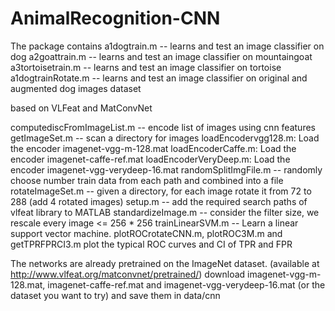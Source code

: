 # AnimalRecognition-CNN

The package contains 
a1dogtrain.m -- learns and test an image classifier on dog
a2goattrain.m -- learns and test an image classifier on mountaingoat
a3tortoisetrain.m -- learns and test an image classifier on tortoise
a1dogtrainRotate.m -- learns and test an image classifier on original and augmented dog images dataset

based on VLFeat and MatConvNet 

computediscFromImageList.m -- encode list of images using cnn features  
getImageSet.m -- scan a directory for images
loadEncodervgg128.m: Load the encoder imagenet-vgg-m-128.mat
loadEncoderCaffe.m: Load the encoder imagenet-caffe-ref.mat
loadEncoderVeryDeep.m: Load the encoder imagenet-vgg-verydeep-16.mat
randomSplitImgFile.m -- randomly choose number train data from each path and combined into a file
rotateImageSet.m -- given a directory, for each image rotate it from 72 to 288 (add 4 rotated images) 
setup.m -- add the required search paths of vlfeat library to MATLAB
standardizeImage.m -- consider the filter size, we rescale every image <= 256 * 256 
trainLinearSVM.m -- Learn a linear support vector machine.
plotROCrotateCNN.m, plotROC3M.m and getTPRFPRCI3.m plot the typical ROC curves and CI of TPR and FPR

The networks are already pretrained on the ImageNet dataset. (available at http://www.vlfeat.org/matconvnet/pretrained/) 
download imagenet-vgg-m-128.mat, imagenet-caffe-ref.mat and imagenet-vgg-verydeep-16.mat (or the dataset you want to try) and save them in data/cnn
